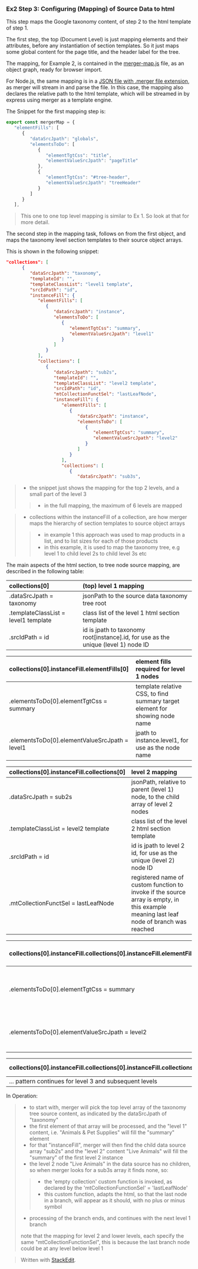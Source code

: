 ### Ex2 Step 3: Configuring (Mapping) of Source Data to html

This step maps the Google taxonomy content, of step 2 to the html template of step 1.

The first step, the top (Document Level) is just mapping elements and their attributes, before any instantiation of section templates.
So it just maps some global content for the page title, and the header label for the tree.

The mapping, for Example 2, is contained in the [merger-map.js](examples/taxonomy/merger-map.js) file, as an object graph, ready for browser import. 

For Node.js, the same mapping is in a [JSON file with .merger file extension](examples/taxonomy/tx-merger-map.merger), as merger will stream in and parse the file. In this case, the mapping also declares the relative path to the html template, which will be streamed in by express using merger as a template engine.

The Snippet for the first mapping step is:
```js
export const mergerMap = {
   "elementFills": [
      {
         "dataSrcJpath": "globals",
         "elementsToDo": [
            {
               "elementTgtCss": "title",
               "elementValueSrcJpath": "pageTitle"
            },
            {
               "elementTgtCss": "#tree-header",
               "elementValueSrcJpath": "treeHeader"
            }
         ]
      }
   ],
```

> This one to one top level mapping is similar to Ex 1. So look at that for more detail.

The second step in the mapping task, follows on from the first object, and maps the taxonomy level section templates to their source object arrays. 

This is shown in the following snippet:

```json
"collections": [
      {
         "dataSrcJpath": "taxonomy",
         "templateId": "",
         "templateClassList": "level1 template",
         "srcIdPath": "id",
         "instanceFill": {
            "elementFills": [
               {
                  "dataSrcJpath": "instance",
                  "elementsToDo": [
                     {
                        "elementTgtCss": "summary",
                        "elementValueSrcJpath": "level1"
                     }
                  ]
               }
            ],
            "collections": [
               {
                  "dataSrcJpath": "sub2s",
                  "templateId": "",
                  "templateClassList": "level2 template",
                  "srcIdPath": "id",
                  "mtCollectionFunctSel": "lastLeafNode",
                  "instanceFill": {
                     "elementFills": [
                        {
                           "dataSrcJpath": "instance",
                           "elementsToDo": [
                              {
                                 "elementTgtCss": "summary",
                                 "elementValueSrcJpath": "level2"
                              }
                           ]
                        }
                     ],
                     "collections": [
                        {
                           "dataSrcJpath": "sub3s",


```

>- the snippet just shows the mapping for the top 2 levels, and a small part of the level 3
>>- in the full mapping, the maximum of 6 levels are mapped

>- collections within the instanceFill of a collection, are how merger maps the hierarchy of section templates to source object arrays
>>- in example 1 this approach was used to map products in a list, and to list sizes for each of those products
>>- in this example, it is used to map the taxonomy tree, e.g level 1 to child level 2s to child level 3s etc

The main aspects of the html section, to tree node source mapping, are described in the following table:

| collections[0] | (top) level 1 mapping|
|:-------------|:--|
| .dataSrcJpath = taxonomy | jsonPath to the source data taxonomy tree root  |
| .templateClassList = level1 template | class list of the level 1 html section template |
| .srcIdPath = id | id is jpath to taxonomy root[instance].id, for use as the unique (level 1) node ID

| collections[0].instanceFill.elementFills[0] | element fills required for level 1 nodes|
| :------- | :--- |
| .elementsToDo[0].elementTgtCss = summary | template relative CSS, to find summary target element for showing node name |
| .elementsToDo[0].elementValueSrcJpath = level1 | jpath to instance.level1, for use as the node name |

| collections[0].instanceFill.collections[0] |level 2 mapping |
| :------- | :--- |
| .dataSrcJpath = sub2s | jsonPath, relative to parent (level 1) node, to the child array of level 2 nodes  |
| .templateClassList = level2 template | class list of the level 2 html section template |
| .srcIdPath = id | id is jpath to level 2 id, for use as the unique (level 2) node ID |
| .mtCollectionFunctSel = lastLeafNode| registered name of custom function to invoke if the source array is empty, in this example meaning last leaf node of branch was reached

| collections[0].instanceFill.collections[0].instanceFill.elementFills[0] | element fills required for level 2 nodes|
| :------- | :--- |
| .elementsToDo[0].elementTgtCss = summary | template relative CSS, to find summary target element for showing node name |
| .elementsToDo[0].elementValueSrcJpath = level2 | jpath to instance.level2, for use as the level 2 node name |

| collections[0].instanceFill.collections[0].instanceFill.collections0 |level 3 mapping |
| :------- | :--- |
| ... pattern continues for level 3 and subsequent levels | ... |

In Operation:

>- to start with, merger will pick the top level array of the taxonomy tree source content, as indicated by the dataSrcJpath of "taxonomy"
>- the first element of that array will be processed, and the "level 1" content, i.e. "Animals & Pet Supplies" will fill the "summary" element
>- for that "instanceFill", merger will then find the child data source array "sub2s" and the "level 2" content "Live Animals" will 
fill the "summary" of the first level 2 instance
>- the level 2 node "Live Animals" in the data source has no children, so when merger looks for a sub3s array it finds none, so:
>>- the 'empty collection' custom function is invoked, as declared by the 'mtCollectionFunctionSel' = 'lastLeafNode'
>>- this custom function, adapts the html, so that the last node in a branch, will appear as it should, with no plus or minus symbol
>- processing of the branch ends, and continues with the next level 1 branch
> 
> note that the mapping for level 2 and lower levels, each specify the same "mtCollectionFunctionSel", this is because the last branch node could be at any level below level 1


> Written with [StackEdit](https://stackedit.io/).
<!--stackedit_data:
eyJoaXN0b3J5IjpbLTE3MjA0NTIxNzNdfQ==
-->